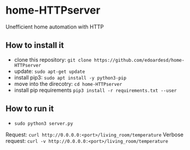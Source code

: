 # home-HTTPserver

Unefficient home automation with HTTP
## How to install it

- clone this repository: `git clone https://github.com/edoardesd/home-HTTPserver`
- update: `sudo apt-get update`
- install pip3: `sudo apt install -y python3-pip`
- move into the direcotry: `cd home-HTTPserver`
- install pip requirements `pip3 install -r requirements.txt --user`


## How to run it
- `sudo python3 server.py`

Request: `curl http://0.0.0.0:<port>/living_room/temperature`
Verbose request: `curl -v http://0.0.0.0:<port>/living_room/temperature`

